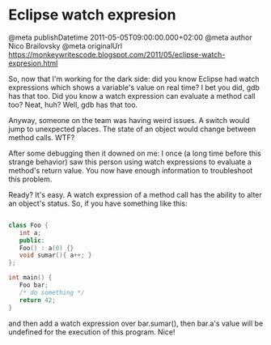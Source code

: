 # Eclipse watch expresion

@meta publishDatetime 2011-05-05T09:00:00.000+02:00
@meta author Nico Brailovsky
@meta originalUrl https://monkeywritescode.blogspot.com/2011/05/eclipse-watch-expresion.html

So, now that I'm working for the dark side: did you know Eclipse had watch expressions which shows a variable's value on real time? I bet you did, gdb has that too. Did you know a watch expression can evaluate a method call too? Neat, huh? Well, gdb has that too.

Anyway, someone on the team was having weird issues. A switch would jump to unexpected places. The state of an object would change between method calls. WTF?

After some debugging then it downed on me: I once (a long time before this strange behavior) saw this person using watch expressions to evaluate a method's return value. You now have enough information to troubleshoot this problem.

Ready? It's easy. A watch expression of a method call has the ability to alter an object's status. So, if you have something like this:

```c++

class Foo {
   int a;
   public:
   Foo() : a(0) {}
   void sumar(){ a++; }
};

int main() {
   Foo bar;
   /* do something */
   return 42;
}

```

and then add a watch expression over bar.sumar(), then bar.a's value will be undefined for the execution of this program. Nice!

